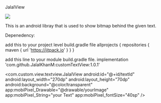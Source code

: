 
JalalView

[![](https://jitpack.io/v/JalalKhanM/customTextView.svg)](https://jitpack.io/#JalalKhanM/customTextView)

This is an android libray that is used to show bitmap behind the given text.

Depenedency:

add this to your project level build.gradle file
allprojects {
    repositories {
        maven { url 'https://jitpack.io' }
    }
}

add this line to your module build.gradle file.
implementation 'com.github.JalalKhanM:customTextView:1.0.1'


<com.custom.view.textview.JalalView
            android:id="@+id/textId"
            android:layout_width="270dp"
            android:layout_height="70dp"
            android:background="@color/transparent"
            app:mobiPixel_Drawable="@drawable/yourImage"
            app:mobiPixel_String="your Text"
            app:mobiPixel_fontSize="40sp"
            />


